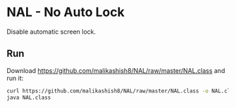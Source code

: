 # NAL - No Auto Lock

Disable automatic screen lock.

## Run
Download https://github.com/malikashish8/NAL/raw/master/NAL.class and run it:
```bash
curl https://github.com/malikashish8/NAL/raw/master/NAL.class -o NAL.class
java NAL.class
```
